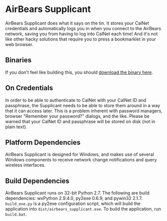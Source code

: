 # AirBears Supplicant

AirBears Supplicant does what it says on the tin.
It stores your CalNet credentials and automatically logs you in when you 
connect to the AirBears network, saving you from having to log into CalNet
each time! And it's not like other hacky solutions that require you to press a
bookmarklet in your web browser.

Binaries
--------
If you don't feel like building this, you should [download the binary here](http://slush.warosu.org/stuff/airbears_supplicant.exe).

On Credentials
--------------
In order to be able to authenticate to CalNet with your CalNet ID and passphrase, the Supplicant needs to be able to store them around in a way that it can access later. This is a problem inherent with password managers, browser "Remember your password?" dialogs, and the like. Please be warned that your CalNet ID and passphrase will be stored on disk (not in plain text). 

Platform Dependencies
---------------------
AirBears Supplicant is designed for Windows, and makes use of several Windows components to receive network change notifications and query wireless interfaces.

Build Dependencies
------------------
AirBears Supplicant runs on 32-bit Python 2.7. The following are build dependencies: wxPython 2.9.4.0, py2exe 0.6.9, and pywin32 2.1.7. `build_exe.py` is a py2exe configuration script, which will build the application into `dist/airbears_supplicant.exe`. To build the application, run `build.bat`.